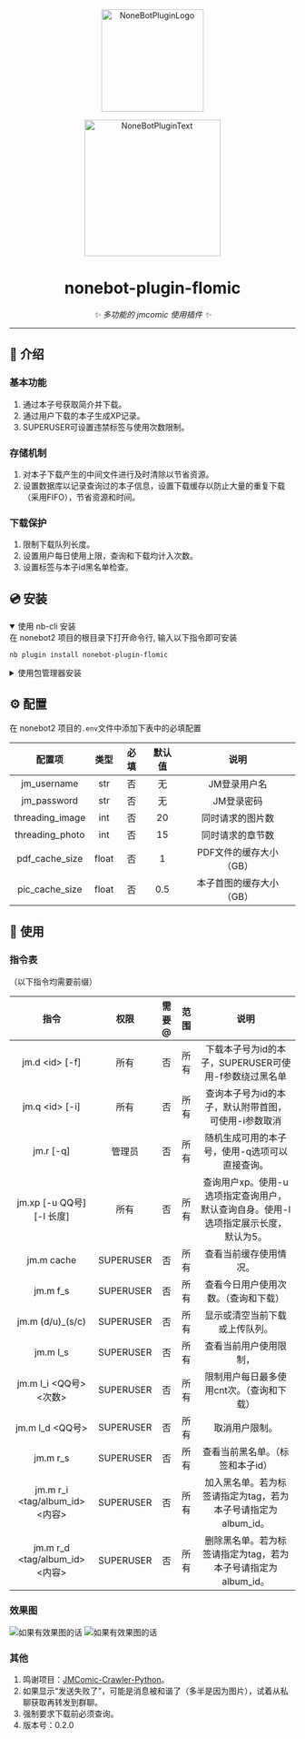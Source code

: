<div align="center">
  <a href="https://v2.nonebot.dev/store"><img src="https://github.com/A-kirami/nonebot-plugin-template/blob/resources/nbp_logo.png" width="180" height="180" alt="NoneBotPluginLogo"></a>
  <br>
  <p><img src="https://github.com/A-kirami/nonebot-plugin-template/blob/resources/NoneBotPlugin.svg" width="240" alt="NoneBotPluginText"></p>
</div>

<div align="center">

# nonebot-plugin-flomic

_✨ 多功能的 jmcomic 使用插件 ✨_

</div>

---

## 📖 介绍

### 基本功能

1. 通过本子号获取简介并下载。
2. 通过用户下载的本子生成XP记录。
3. SUPERUSER可设置违禁标签与使用次数限制。

### 存储机制

1. 对本子下载产生的中间文件进行及时清除以节省资源。
2. 设置数据库以记录查询过的本子信息，设置下载缓存以防止大量的重复下载（采用FIFO），节省资源和时间。

### 下载保护

1. 限制下载队列长度。
2. 设置用户每日使用上限，查询和下载均计入次数。
3. 设置标签与本子id黑名单检查。

## 💿 安装

<details open>
<summary>使用 nb-cli 安装</summary>
在 nonebot2 项目的根目录下打开命令行, 输入以下指令即可安装

    nb plugin install nonebot-plugin-flomic

</details>

<details>
<summary>使用包管理器安装</summary>
在 nonebot2 项目的插件目录下, 打开命令行, 根据你使用的包管理器, 输入相应的安装命令

<details>
<summary>pip</summary>

    pip install nonebot-plugin-flomic

</details>
<details>
<summary>pdm</summary>

    pdm add nonebot-plugin-flomic

</details>
<details>
<summary>poetry</summary>

    poetry add nonebot-plugin-flomic

</details>
<details>
<summary>conda</summary>

    conda install nonebot-plugin-flomic

</details>

打开 nonebot2 项目根目录下的 `pyproject.toml` 文件, 在 `[tool.nonebot]` 部分追加写入

    plugins = ["nonebot_plugin_flomic"]

</details>

## ⚙️ 配置

在 nonebot2 项目的`.env`文件中添加下表中的必填配置

|       配置项       |  类型   | 必填 | 默认值 |       说明       |
|:---------------:|:-----:|:--:|:---:|:--------------:|
|   jm_username   |  str  | 否  |  无  |    JM登录用户名     |
|   jm_password   |  str  | 否  |  无  |     JM登录密码     |
| threading_image |  int  | 否  | 20  |    同时请求的图片数    |
| threading_photo |  int  | 否  | 15  |    同时请求的章节数    |
| pdf_cache_size  | float | 否  |  1  | PDF文件的缓存大小（GB） |
| pic_cache_size  | float | 否  | 0.5 | 本子首图的缓存大小（GB）  |

## 🎉 使用

### 指令表

（以下指令均需要前缀）

|              指令              |    权限     | 需要@ | 范围 |                      说明                       |
|:----------------------------:|:---------:|:---:|:--:|:---------------------------------------------:|
|       jm.d \<id> \[-f]       |    所有     |  否  | 所有 |       下载本子号为id的本子，SUPERUSER可使用-f参数绕过黑名单       |
|       jm.q \<id> \[-i]       |    所有     |  否  | 所有 |         查询本子号为id的本子，默认附带首图，可使用-i参数取消          |
|          jm.r \[-q]          |    管理员    |  否  | 所有 |           随机生成可用的本子号，使用-q选项可以直接查询。            |
|   jm.xp \[-u QQ号] \[-l 长度]   |    所有     |  否  | 所有 | 查询用户xp。使用-u选项指定查询用户，默认查询自身。使用-l选项指定展示长度，默认为5。 |
|          jm.m cache          | SUPERUSER |  否  | 所有 |                  查看当前缓存使用情况。                  |
|           jm.m f_s           | SUPERUSER |  否  | 所有 |              查看今日用户使用次数。（查询和下载）               |
|       jm.m (d/u)_(s/c)       | SUPERUSER |  否  | 所有 |                显示或清空当前下载或上传队列。                |
|           jm.m l_s           | SUPERUSER |  否  | 所有 |                  查看当前用户使用限制，                  |
|     jm.m l_i <QQ号> <次数>      | SUPERUSER |  否  | 所有 |            限制用户每日最多使用cnt次。（查询和下载）             |
|        jm.m l_d <QQ号>        | SUPERUSER |  否  | 所有 |                    取消用户限制。                    |
|           jm.m r_s           | SUPERUSER |  否  | 所有 |               查看当前黑名单。（标签和本子id）               |
| jm.m r_i <tag/album_id> <内容> | SUPERUSER |  否  | 所有 |     加入黑名单。若为标签请指定为tag，若为本子号请指定为album_id。      |
| jm.m r_d <tag/album_id> <内容> | SUPERUSER |  否  | 所有 |     删除黑名单。若为标签请指定为tag，若为本子号请指定为album_id。      |

### 效果图

<img src="./resource/commands.png" alt="如果有效果图的话">
<img src="./resource/intro.png" alt="如果有效果图的话">

### 其他

1. 鸣谢项目：[JMComic-Crawler-Python](https://github.com/hect0x7/JMComic-Crawler-Python)。
2. 如果显示“发送失败了”，可能是消息被和谐了（多半是因为图片），试着从私聊获取再转发到群聊。
3. 强制要求下载前必须查询。
4. 版本号：0.2.0
